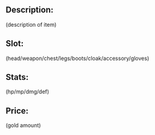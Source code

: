 ## Description:
(description of item)

## Slot:
(head/weapon/chest/legs/boots/cloak/accessory/gloves)

## Stats:
(hp/mp/dmg/def)

## Price:
(gold amount)